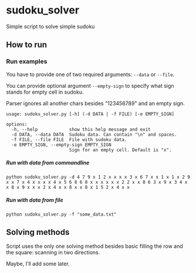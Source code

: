# sudoku_solver
Simple script to solve simple sudoku

## How to run
### Run examples
You have to provide one of two required arguments: `--data` or `--file`.

You can provide optional argument `--empty-sign` to specify what sign stands for empty cell in sudoku.

Parser ignores all another chars besides "123456789" and an empty sign.

```commandline
usage: sudoku_solver.py [-h] (-d DATA | -f FILE) [-e EMPTY_SIGN]

options:
  -h, --help            show this help message and exit
  -d DATA, --data DATA  Sudoku data. Can contain "\n" and spaces.
  -f FILE, --file FILE  File with sudoku data.
  -e EMPTY_SIGN, --empty-sign EMPTY_SIGN
                        Sign for an empty cell. Default is "x".
```
##### Run with data from commandline
```commandline
python sudoku_solver.py -d 4 7 9 x 1 2 x x x x 3 x 6 7 x x 1 x 1 x 2 9 x x 7 x 4 x x x x 4 x 5 6 8 6 8 x x x x x x 2 2 x x 8 6 3 x 9 x 3 4 x x 8 x 9 x x x 2 x 4 x x 8 x x 8 x 1 5 2 x 4 x x
```
##### Run with data from file
```commandline
python sudoku_solver.py -f "some_data.txt"
```

## Solving methods
Script uses the only one solving method besides basic filling the row and the square: scanning in two directions.

Maybe, I'll add some later.
